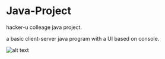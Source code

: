 # Java-Project
hacker-u colleage java project.

a basic client-server java program with a UI based on console. 

![alt text](https://www.photobox.co.uk/my/photo?album_id=5502974110&photo_id=501412586029)
